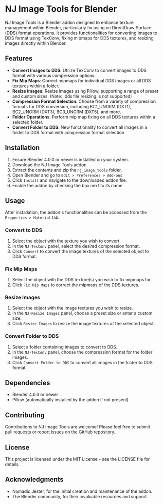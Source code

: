 # NJ Image Tools for Blender

NJ Image Tools is a Blender addon designed to enhance texture management within Blender, particularly focusing on DirectDraw Surface (DDS) format operations. It provides functionalities for converting images to DDS format using TexConv, fixing mipmaps for DDS textures, and resizing images directly within Blender.

## Features

- **Convert Images to DDS**: Utilize TexConv to convert images to DDS format with various compression options.
- **Fix Mip Maps**: Correct mipmaps for individual DDS images or all DDS textures within a folder.
- **Resize Images**: Resize images using Pillow, supporting a range of preset and custom sizes. (Note: .dds file resizing is not supported)
- **Compression Format Selection**: Choose from a variety of compression formats for DDS conversion, including BC1_UNORM (DXT1), BC2_UNORM (DXT3), BC3_UNORM (DXT5), and more.
- **Folder Operations**: Perform mip map fixing on all DDS textures within a selected folder.
- **Convert Folder to DDS**: New functionality to convert all images in a folder to DDS format with compression format selection.

## Installation

1. Ensure Blender 4.0.0 or newer is installed on your system.
2. Download the NJ Image Tools addon.
3. Extract the contents and zip the `nj_image_tools` folder.
4. Open Blender and go to `Edit > Preferences > Add-ons`.
5. Click `Install` and navigate to the downloaded addon file.
6. Enable the addon by checking the box next to its name.

## Usage

After installation, the addon's functionalities can be accessed from the `Properties > Material` tab.

### Convert to DDS

1. Select the object with the texture you wish to convert.
2. In the `NJ-TexConv` panel, select the desired compression format.
3. Click `Convert` to convert the image textures of the selected object to DDS format.

### Fix Mip Maps

1. Select the object with the DDS texture(s) you wish to fix mipmaps for.
2. Click `Fix Mip Maps` to correct the mipmaps of the DDS textures.

### Resize Images

1. Select the object with the image textures you wish to resize.
2. In the `NJ-Resize Images` panel, choose a preset size or enter a custom size.
3. Click `Resize Images` to resize the image textures of the selected object.

### Convert Folder to DDS

1. Select a folder containing images to convert to DDS.
2. In the `NJ-TexConv` panel, choose the compression format for the folder images.
3. Click `Convert Folder to DDS` to convert all images in the folder to DDS format.

## Dependencies

- Blender 4.0.0 or newer
- Pillow (automatically installed by the addon if not present)

## Contributing

Contributions to NJ Image Tools are welcome! Please feel free to submit pull requests or report issues on the GitHub repository.

## License

This project is licensed under the MIT License - see the LICENSE file for details.

## Acknowledgments

- Nomadic Jester, for the initial creation and maintenance of the addon.
- The Blender community, for their invaluable resources and support.
